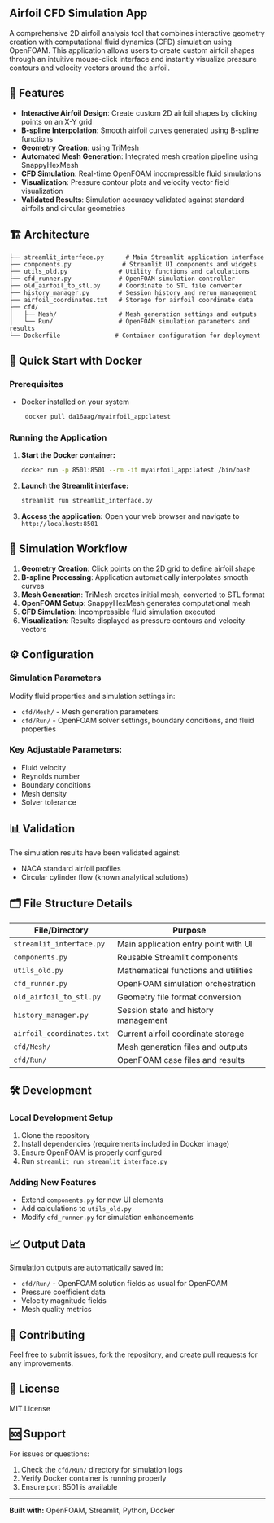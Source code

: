 ## Airfoil CFD Simulation App

A comprehensive 2D airfoil analysis tool that combines interactive geometry creation with computational fluid dynamics (CFD) simulation using OpenFOAM. This application allows users to create custom airfoil shapes through an intuitive mouse-click interface and instantly visualize pressure contours and velocity vectors around the airfoil.

## 🚀 Features

- **Interactive Airfoil Design**: Create custom 2D airfoil shapes by clicking points on an X-Y grid
- **B-spline Interpolation**: Smooth airfoil curves generated using B-spline functions
- **Geometry Creation**: using TriMesh
- **Automated Mesh Generation**: Integrated mesh creation pipeline using SnappyHexMesh
- **CFD Simulation**: Real-time OpenFOAM incompressible fluid simulations
- **Visualization**: Pressure contour plots and velocity vector field visualization
- **Validated Results**: Simulation accuracy validated against standard airfoils and circular geometries

## 🏗️ Architecture

```
├── streamlit_interface.py      # Main Streamlit application interface
├── components.py              # Streamlit UI components and widgets
├── utils_old.py              # Utility functions and calculations
├── cfd_runner.py             # OpenFOAM simulation controller
├── old_airfoil_to_stl.py     # Coordinate to STL file converter
├── history_manager.py        # Session history and rerun management
├── airfoil_coordinates.txt   # Storage for airfoil coordinate data
├── cfd/
│   ├── Mesh/                 # Mesh generation settings and outputs
│   └── Run/                  # OpenFOAM simulation parameters and results
└── Dockerfile               # Container configuration for deployment
```

## 🐳 Quick Start with Docker

### Prerequisites
- Docker installed on your system
  ```bash
   docker pull da16aag/myairfoil_app:latest
   ```

### Running the Application

1. **Start the Docker container:**
   ```bash
   docker run -p 8501:8501 --rm -it myairfoil_app:latest /bin/bash
   ```

2. **Launch the Streamlit interface:**
   ```bash
   streamlit run streamlit_interface.py
   ```

3. **Access the application:**
   Open your web browser and navigate to `http://localhost:8501`

## 🔧 Simulation Workflow

1. **Geometry Creation**: Click points on the 2D grid to define airfoil shape
2. **B-spline Processing**: Application automatically interpolates smooth curves
3. **Mesh Generation**: TriMesh creates initial mesh, converted to STL format
4. **OpenFOAM Setup**: SnappyHexMesh generates computational mesh
5. **CFD Simulation**: Incompressible fluid simulation executed
6. **Visualization**: Results displayed as pressure contours and velocity vectors

## ⚙️ Configuration

### Simulation Parameters
Modify fluid properties and simulation settings in:
- `cfd/Mesh/` - Mesh generation parameters
- `cfd/Run/` - OpenFOAM solver settings, boundary conditions, and fluid properties

### Key Adjustable Parameters:
- Fluid velocity
- Reynolds number
- Boundary conditions
- Mesh density
- Solver tolerance

## 📊 Validation

The simulation results have been validated against:
- NACA standard airfoil profiles
- Circular cylinder flow (known analytical solutions)

## 🗂️ File Structure Details

| File/Directory | Purpose |
|----------------|---------|
| `streamlit_interface.py` | Main application entry point with UI |
| `components.py` | Reusable Streamlit components |
| `utils_old.py` | Mathematical functions and utilities |
| `cfd_runner.py` | OpenFOAM simulation orchestration |
| `old_airfoil_to_stl.py` | Geometry file format conversion |
| `history_manager.py` | Session state and history management |
| `airfoil_coordinates.txt` | Current airfoil coordinate storage |
| `cfd/Mesh/` | Mesh generation files and outputs |
| `cfd/Run/` | OpenFOAM case files and results |

## 🛠️ Development

### Local Development Setup
1. Clone the repository
2. Install dependencies (requirements included in Docker image)
3. Ensure OpenFOAM is properly configured
4. Run `streamlit run streamlit_interface.py`

### Adding New Features
- Extend `components.py` for new UI elements
- Add calculations to `utils_old.py`
- Modify `cfd_runner.py` for simulation enhancements

## 📈 Output Data

Simulation outputs are automatically saved in:
- `cfd/Run/` - OpenFOAM solution fields as usual for OpenFOAM
- Pressure coefficient data
- Velocity magnitude fields
- Mesh quality metrics

## 🤝 Contributing

Feel free to submit issues, fork the repository, and create pull requests for any improvements.

## 📝 License

MIT License

## 🆘 Support

For issues or questions:
1. Check the `cfd/Run/` directory for simulation logs
2. Verify Docker container is running properly
3. Ensure port 8501 is available

---

**Built with:** OpenFOAM, Streamlit, Python, Docker
